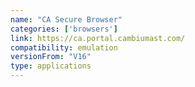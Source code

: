 ```yaml
---
name: "CA Secure Browser"
categories: ['browsers']
link: https://ca.portal.cambiumast.com/
compatibility: emulation
versionFrom: "V16"
type: applications
---
```


